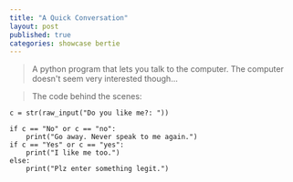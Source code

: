 ```yaml
---
title: "A Quick Conversation"
layout: post
published: true
categories: showcase bertie
---
```


> A python program that lets you talk to the computer. The computer doesn't seem very interested though...

> The code behind the scenes:

    c = str(raw_input("Do you like me?: "))
    
    if c == "No" or c == "no":
        print("Go away. Never speak to me again.")
    if c == "Yes" or c == "yes":
        print("I like me too.")
    else:
        print("Plz enter something legit.")

